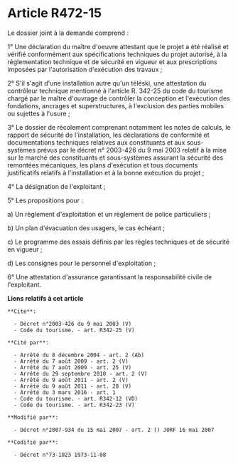 # Article R472-15

Le dossier joint à la demande comprend : 

1° Une déclaration du maître d'oeuvre attestant que le projet a été réalisé et vérifié conformément aux spécifications
techniques du projet autorisé, à la réglementation technique et de sécurité en vigueur et aux prescriptions imposées par
l'autorisation d'exécution des travaux ; 

2° S'il s'agit d'une installation autre qu'un téléski, une attestation du contrôleur technique mentionné à l'article R.
342-25 du code du tourisme chargé par le maître d'ouvrage de contrôler la conception et l'exécution des fondations, ancrages
et superstructures, à l'exclusion des parties mobiles ou sujettes à l'usure ; 

3° Le dossier de récolement comprenant notamment les notes de calculs, le rapport de sécurité de l'installation, les
déclarations de conformité et documentations techniques relatives aux constituants et aux sous-systèmes prévus par le décret
n° 2003-426 du 9 mai 2003 relatif à la mise sur le marché des constituants et sous-systèmes assurant la sécurité des
remontées mécaniques, les plans d'exécution et tous documents justificatifs relatifs à l'installation et à la bonne exécution
du projet ; 

4° La désignation de l'exploitant ; 

5° Les propositions pour : 

a) Un règlement d'exploitation et un règlement de police particuliers ; 

b) Un plan d'évacuation des usagers, le cas échéant ; 

c) Le programme des essais définis par les règles techniques et de sécurité en vigueur ; 

d) Les consignes pour le personnel d'exploitation ; 

6° Une attestation d'assurance garantissant la responsabilité civile de l'exploitant.

**Liens relatifs à cet article**

	**Cite**:

	  - Décret n°2003-426 du 9 mai 2003 (V)
	  - Code du tourisme. - art. R342-25 (V)

	**Cité par**:

	  - Arrêté du 8 décembre 2004 - art. 2 (Ab)
	  - Arrêté du 7 août 2009 - art. 2 (V)
	  - Arrêté du 7 août 2009 - art. 25 (V)
	  - Arrêté du 29 septembre 2010 - art. 2 (V)
	  - Arrêté du 9 août 2011 - art. 2 (V)
	  - Arrêté du 9 août 2011 - art. 28 (V)
	  - Arrêté du 3 mars 2016 - art. 1
	  - Code du tourisme. - art. R342-12 (VD)
	  - Code du tourisme. - art. R342-23 (V)

	**Modifié par**:

	  - Décret n°2007-934 du 15 mai 2007 - art. 2 () JORF 16 mai 2007

	**Codifié par**:

	  - Décret n°73-1023 1973-11-08
